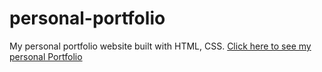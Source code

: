 # personal-portfolio
My personal portfolio website built with HTML, CSS.
[Click here to see my personal Portfolio](https://codewithfatima11.github.io/personal-portfolio/)
